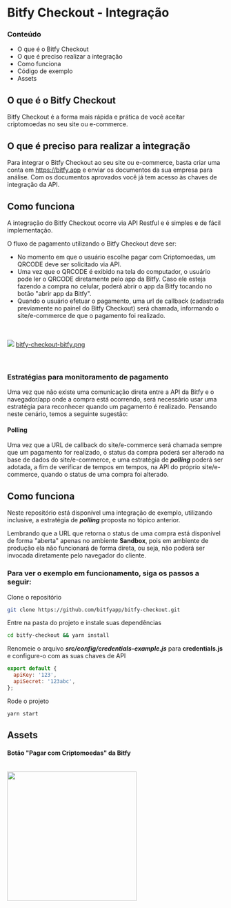 # Bitfy Checkout - Integração

### Conteúdo

- O que é o Bitfy Checkout
- O que é preciso realizar a integração
- Como funciona
- Código de exemplo
- Assets

## O que é o Bitfy Checkout

Bitfy Checkout é a forma mais rápida e prática de você aceitar criptomoedas no seu site ou e-commerce.

## O que é preciso para realizar a integração

Para integrar o Bitfy Checkout ao seu site ou e-commerce, basta criar uma conta em https://bitfy.app e enviar os documentos da sua empresa para análise. Com os documentos aprovados você já tem acesso às chaves de integração da API.

## Como funciona

A integração do Bitfy Checkout ocorre via API Restful e é simples e de fácil implementação.

O fluxo de pagamento utilizando o Bitfy Checkout deve ser:

- No momento em que o usuário escolhe pagar com Criptomoedas, um QRCODE deve ser solicitado via API.
- Uma vez que o QRCODE é exibido na tela do computador, o usuário pode ler o QRCODE diretamente pelo app da Bitfy. Caso ele esteja fazendo a compra no celular, poderá abrir o app da Bitfy tocando no botão "abrir app da Bitfy".
- Quando o usuário efetuar o pagamento, uma url de callback (cadastrada previamente no painel do Bitfy Checkout) será chamada, informando o site/e-commerce de que o pagamento foi realizado.

<br/><br/>
<img src="https://bitfy-assets.s3-sa-east-1.amazonaws.com/checkout/bitfy-checkout-bitfy.png">
[bitfy-checkout-bitfy.png](https://bitfy-assets.s3-sa-east-1.amazonaws.com/checkout/bitfy-checkout-bitfy.png)
<br/><br/><br/>
### Estratégias para monitoramento de pagamento

Uma vez que não existe uma comunicação direta entre a API da Bitfy e o navegador/app onde a compra está ocorrendo, será necessário usar uma estratégia para reconhecer quando um pagamento é realizado. Pensando neste cenário, temos a seguinte sugestão:

#### Polling

Uma vez que a URL de callback do site/e-commerce será chamada sempre que um pagamento for realizado, o status da compra poderá ser alterado na base de dados do site/e-commerce, e uma estratégia de ***polling*** poderá ser adotada, a fim de verificar de tempos em tempos, na API do próprio site/e-commerce, quando o status de uma compra foi alterado.

## Como funciona

Neste repositório está disponível uma integração de exemplo, utilizando inclusive, a estratégia de ***polling*** proposta no tópico anterior.

Lembrando que a URL que retorna o status de uma compra está disponível de forma "aberta" apenas no ambiente **Sandbox**, pois em ambiente de produção ela não funcionará de forma direta, ou seja, não poderá ser invocada diretamente pelo navegador do cliente.

### Para ver o exemplo em funcionamento, siga os passos a seguir:

Clone o repositório
```bash
git clone https://github.com/bitfyapp/bitfy-checkout.git
```

Entre na pasta do projeto e instale suas dependências
```bash
cd bitfy-checkout && yarn install
```

Renomeie o arquivo ***src/config/credentials-example.js*** para **credentials.js** e configure-o com as suas chaves de API
```javascript
export default {
  apiKey: '123',
  apiSecret: '123abc',
};
```

Rode o projeto
```bash
yarn start
```

## Assets

#### Botão "Pagar com Criptomoedas" da Bitfy
<br/>
<img src="https://bitfy-assets.s3-sa-east-1.amazonaws.com/checkout/pay-with-bitfy.png" width="300">